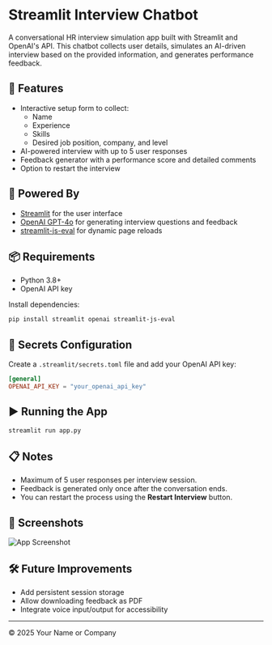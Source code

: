 
# Streamlit Interview Chatbot

A conversational HR interview simulation app built with Streamlit and OpenAI's API. This chatbot collects user details, simulates an AI-driven interview based on the provided information, and generates performance feedback.

## 🚀 Features

- Interactive setup form to collect:
  - Name
  - Experience
  - Skills
  - Desired job position, company, and level
- AI-powered interview with up to 5 user responses
- Feedback generator with a performance score and detailed comments
- Option to restart the interview

## 🧠 Powered By

- [Streamlit](https://streamlit.io/) for the user interface
- [OpenAI GPT-4o](https://openai.com/) for generating interview questions and feedback
- [streamlit-js-eval](https://pypi.org/project/streamlit-js-eval/) for dynamic page reloads

## 📦 Requirements

- Python 3.8+
- OpenAI API key

Install dependencies:

```bash
pip install streamlit openai streamlit-js-eval
```

## 🔐 Secrets Configuration

Create a `.streamlit/secrets.toml` file and add your OpenAI API key:

```toml
[general]
OPENAI_API_KEY = "your_openai_api_key"
```

## ▶️ Running the App

```bash
streamlit run app.py
```

## 📋 Notes

- Maximum of 5 user responses per interview session.
- Feedback is generated only once after the conversation ends.
- You can restart the process using the **Restart Interview** button.

## 📸 Screenshots

![App Screenshot](screenshot.png)

## 🛠️ Future Improvements

- Add persistent session storage
- Allow downloading feedback as PDF
- Integrate voice input/output for accessibility

---

© 2025 Your Name or Company
